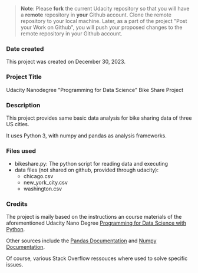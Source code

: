 >**Note**: Please **fork** the current Udacity repository so that you will have a **remote** repository in **your** Github account. Clone the remote repository to your local machine. Later, as a part of the project "Post your Work on Github", you will push your proposed changes to the remote repository in your Github account.

### Date created
This project was created on December 30, 2023.

### Project Title
Udacity Nanodegree "Programming for Data Science" Bike Share Project 

### Description
This project provides same basic data analysis for bike sharing data of three US cities.

It uses Python 3, with numpy and pandas as analysis frameworks.

### Files used
- bikeshare.py: The python script for reading data and executing 
- data files (not shared on github, provided through udacity):
  - chicago.csv
  - new_york_city.csv
  - washington.csv

### Credits
The project is maily based on the instructions an course materials of the aforementioned Udacity Nano Degree [Programming for Data Science with Python](https://www.udacity.com/course/programming-for-data-science-nanodegree--nd104).

Other sources include the [Pandas Documentation](https://pandas.pydata.org/pandas-docs/dev/index.html) and [Numpy Documentation](https://numpy.org/).

Of course, various Stack Overflow ressouces where used to solve specific issues.  

